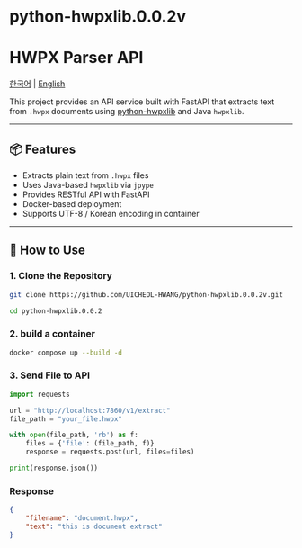 # python-hwpxlib.0.0.2v

# HWPX Parser API

[한국어](./REAME_ko.md) | [English](./README.md)



This project provides an API service built with FastAPI that extracts text from `.hwpx` documents using [python-hwpxlib](https://github.com/choijhyeok/python-hwpxlib) and Java `hwpxlib`.

---

## 📦 Features

- Extracts plain text from `.hwpx` files
- Uses Java-based `hwpxlib` via `jpype`
- Provides RESTful API with FastAPI
- Docker-based deployment
- Supports UTF-8 / Korean encoding in container

---

## 🚀 How to Use

### 1. Clone the Repository

```bash
git clone https://github.com/UICHEOL-HWANG/python-hwpxlib.0.0.2v.git

cd python-hwpxlib.0.0.2
```

### 2. build a container 
```bash 
docker compose up --build -d 
```

### 3. Send File to API

```python 
import requests

url = "http://localhost:7860/v1/extract"
file_path = "your_file.hwpx"

with open(file_path, 'rb') as f:
    files = {'file': (file_path, f)}
    response = requests.post(url, files=files)

print(response.json())

```

### Response 

```json
{
    "filename": "document.hwpx",
    "text": "this is document extract"
}
```